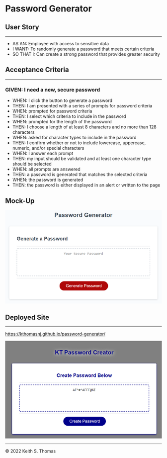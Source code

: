 # Password Generator


## User Story
---
* AS AN: Employee with access to sensitive data
* I WANT: To randomly generate a password that meets certain criteria
* SO THAT I: Can create a strong password that provides greater security


## Acceptance Criteria
---

### GIVEN: I need a new, secure password

* WHEN: I click the button to generate a password
* THEN: I am presented with a series of prompts for password criteria
* WHEN: prompted for password criteria
* THEN: I select which criteria to include in the password
* WHEN: prompted for the length of the password
* THEN: I choose a length of at least 8 characters and no more than 128 characters
* WHEN: asked for character types to include in the password
* THEN: I confirm whether or not to include lowercase, uppercase, numeric, and/or special characters
* WHEN: I answer each prompt
* THEN: my input should be validated and at least one character type should be selected
* WHEN: all prompts are answered
* THEN: a password is generated that matches the selected criteria
* WHEN: the password is generated
* THEN: the password is either displayed in an alert or written to the page


## Mock-Up
![Password Generator Mock-Up](./assets/images/password-generator.png)



## Deployed Site
---

https://kthomasnj.github.io/password-generator/

![Live Website](./assets/images/pw-live-site.png)

---
© 2022 Keith S. Thomas